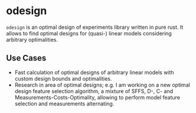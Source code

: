 # odesign

`odesign` is an optimal design of experiments library written in pure rust. It
allows to find optimal designs for (quasi-) linear models considering arbitrary
optimalities.

## Use Cases

- Fast calculation of optimal designs of arbitrary linear models with custom
  design bounds and optimalities.
- Research in area of optimal designs; e.g. I am working on a new optimal design
  feature selection algorithm, a mixture of SFFS, D-, C- and
  Measurements-Costs-Optimality, allowing to perform model feature selection and
  measurements alternating.
